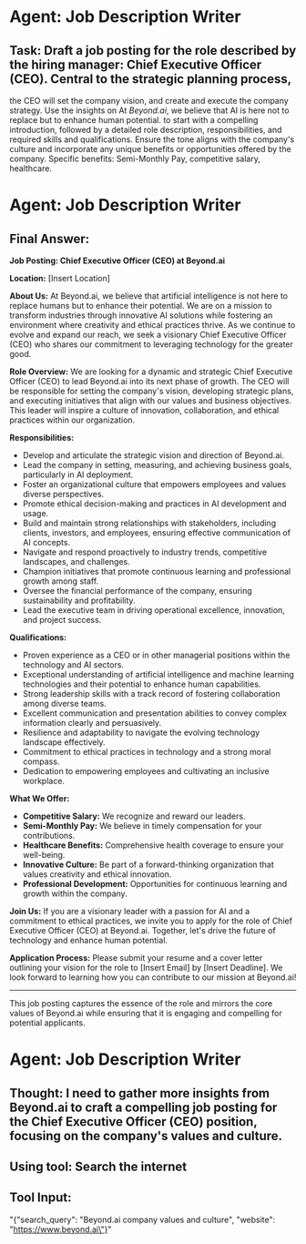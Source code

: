 # Agent: Job Description Writer
## Task: Draft a job posting for the role described by the hiring manager: Chief Executive Officer (CEO). Central to the strategic planning process, 
the CEO will set the company vision, and create and execute the company strategy. Use the insights on At *Beyond.ai*, we believe that AI is here not 
to replace but to enhance human potential. to start with a compelling introduction, followed by a detailed role description, responsibilities, and 
required skills and qualifications. Ensure the tone aligns with the company's culture and incorporate any unique benefits or opportunities offered 
by the company. Specific benefits: Semi-Monthly Pay, competitive salary, healthcare.


# Agent: Job Description Writer
## Final Answer:
**Job Posting: Chief Executive Officer (CEO) at Beyond.ai**

**Location:** [Insert Location]

**About Us:**
At Beyond.ai, we believe that artificial intelligence is not here to replace humans but to enhance their potential. We are on a mission to transform industries through innovative AI solutions while fostering an environment where creativity and ethical practices thrive. As we continue to evolve and expand our reach, we seek a visionary Chief Executive Officer (CEO) who shares our commitment to leveraging technology for the greater good.

**Role Overview:**
We are looking for a dynamic and strategic Chief Executive Officer (CEO) to lead Beyond.ai into its next phase of growth. The CEO will be responsible for setting the company's vision, developing strategic plans, and executing initiatives that align with our values and business objectives. This leader will inspire a culture of innovation, collaboration, and ethical practices within our organization.

**Responsibilities:**
- Develop and articulate the strategic vision and direction of Beyond.ai.
- Lead the company in setting, measuring, and achieving business goals, particularly in AI deployment.
- Foster an organizational culture that empowers employees and values diverse perspectives.
- Promote ethical decision-making and practices in AI development and usage.
- Build and maintain strong relationships with stakeholders, including clients, investors, and employees, ensuring effective communication of AI concepts.
- Navigate and respond proactively to industry trends, competitive landscapes, and challenges.
- Champion initiatives that promote continuous learning and professional growth among staff.
- Oversee the financial performance of the company, ensuring sustainability and profitability.
- Lead the executive team in driving operational excellence, innovation, and project success.

**Qualifications:**
- Proven experience as a CEO or in other managerial positions within the technology and AI sectors.
- Exceptional understanding of artificial intelligence and machine learning technologies and their potential to enhance human capabilities.
- Strong leadership skills with a track record of fostering collaboration among diverse teams.
- Excellent communication and presentation abilities to convey complex information clearly and persuasively.
- Resilience and adaptability to navigate the evolving technology landscape effectively.
- Commitment to ethical practices in technology and a strong moral compass.
- Dedication to empowering employees and cultivating an inclusive workplace.

**What We Offer:**
- **Competitive Salary:** We recognize and reward our leaders.
- **Semi-Monthly Pay:** We believe in timely compensation for your contributions.
- **Healthcare Benefits:** Comprehensive health coverage to ensure your well-being.
- **Innovative Culture:** Be part of a forward-thinking organization that values creativity and ethical innovation.
- **Professional Development:** Opportunities for continuous learning and growth within the company.

**Join Us:**
If you are a visionary leader with a passion for AI and a commitment to ethical practices, we invite you to apply for the role of Chief Executive Officer (CEO) at Beyond.ai. Together, let's drive the future of technology and enhance human potential.

**Application Process:**
Please submit your resume and a cover letter outlining your vision for the role to [Insert Email] by [Insert Deadline]. We look forward to learning how you can contribute to our mission at Beyond.ai!

---

This job posting captures the essence of the role and mirrors the core values of Beyond.ai while ensuring that it is engaging and compelling for potential applicants.


# Agent: Job Description Writer
## Thought: I need to gather more insights from Beyond.ai to craft a compelling job posting for the Chief Executive Officer (CEO) position, focusing on the company's values and culture.
## Using tool: Search the internet
## Tool Input:
"{\"search_query\": \"Beyond.ai company values and culture\", \"website\": \"https://www.beyond.ai\"}"
